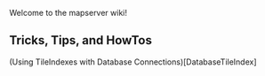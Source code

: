 Welcome to the mapserver wiki!


## Tricks, Tips, and HowTos
(Using TileIndexes with Database Connections)[DatabaseTileIndex]